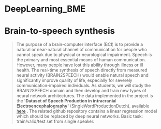 # DeepLearning_BME

# Brain-to-speech synthesis

> The purpose of a brain-computer interface (BCI) is to provide a natural or near-natural channel of communication for people who cannot speak due to physical or neurological impairment.
> Speech is the primary and most essential means of human communication. However, many people have lost this ability through illness or ill health. The real-time synthesis of speech directly from measured neural activity (BRAIN2SPEECH) would enable natural speech and significantly improve quality of life, especially for severely communication-impaired individuals.
> As students, we will study the BRAIN2SPEECH domain and then develop and train new types of neural network architectures.
> The data implemented in the project is the **'Dataset of Speech Production in intracranial Electroencephalography'** (SingleWordProductionDutch), available [here](https://osf.io/nrgx6/) .
> The related github repository contains a linear regression model which should be replaced by deep neural networks.
> Basic task: train/valid/test set from single speaker.
